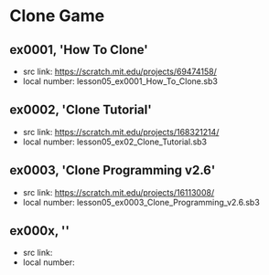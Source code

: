# Clone Game

## ex0001, 'How To Clone'

+ src link: https://scratch.mit.edu/projects/69474158/
+ local number: lesson05_ex0001_How_To_Clone.sb3

## ex0002, 'Clone Tutorial'

+ src link: https://scratch.mit.edu/projects/168321214/
+ local number: lesson05_ex02_Clone_Tutorial.sb3

## ex0003, 'Clone Programming v2.6'

+ src link: https://scratch.mit.edu/projects/16113008/
+ local number: lesson05_ex0003_Clone_Programming_v2.6.sb3

## ex000x, ''

+ src link: 
+ local number: 

